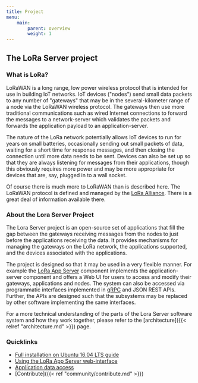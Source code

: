 ```yaml
---
title: Project
menu:
    main:
        parent: overview
        weight: 1
---
```


## The LoRa Server project

### What is LoRa?

LoRaWAN is a long range, low power wireless protocol that is intended for use
in building IoT networks.  IoT devices ("nodes") send small data packets to
any number of "gateways" that may be in the several-kilometer range of a node
via the LoRaWAN wireless protocol. The gateways then use more traditional
communications such as wired Internet connections to forward the messages
to a network-server which validates the packets and forwards the application
payload to an application-server.

The nature of the LoRa network potentially allows IoT devices to run for years
on small batteries, occasionally sending out small packets of data, waiting for
a short time for response messages, and then closing the connection until more
data needs to be sent. Devices can also be set up so that they are always
listening for messages from their applications, though this obviously requires
more power and may be more appropriate for devices that are, say, plugged in
to a wall socket.

Of course there is much more to LoRaWAN than is described here. The LoRaWAN
protocol is defined and managed by the [LoRa Alliance](https://www.lora-alliance.org/).
There is a great deal of information available there.

### About the Lora Server Project

The Lora Server project is an open-source set of applications that fill the
gap between the gateways receiving messages from the nodes to just before the
applications receiving the data. It provides mechanisms for managing the
gateways on the LoRa network, the applications supported, and the devices
associated with the applications.

The project is designed so that it may be used in a very flexible manner.
For example the [LoRa App Server](/lora-app-server/) component implements
the application-server component and offers a Web UI for users to access and
modify their gateways, applications and nodes. The system can also be accessed
via programmatic interfaces implemented in [gRPC](http://www.grpc.io/) and
JSON REST APIs. Further, the APIs are designed such that the subsystems may
be replaced by other software implementing the same interfaces.

For a more technical understanding of the parts of the Lora Server software
system and how they work together, please refer to the
[architecture]({{< relref "architecture.md" >}}) page.

### Quicklinks

* [Full installation on Ubuntu 16.04 LTS guide](/guides/ubuntu-xenial-install/)
* [Using the LoRa App Server web-interface](/lora-app-server/use/)
* [Application data access](/lora-app-server/use/data/)
* [Contribute]({{< ref "community/contribute.md" >}})